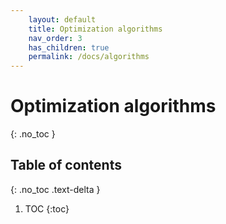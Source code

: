 ```yaml
---
    layout: default
    title: Optimization algorithms
    nav_order: 3
    has_children: true
    permalink: /docs/algorithms
---
```

    
# Optimization algorithms

{: .no_toc }

## Table of contents
{: .no_toc .text-delta }

1. TOC
{:toc}